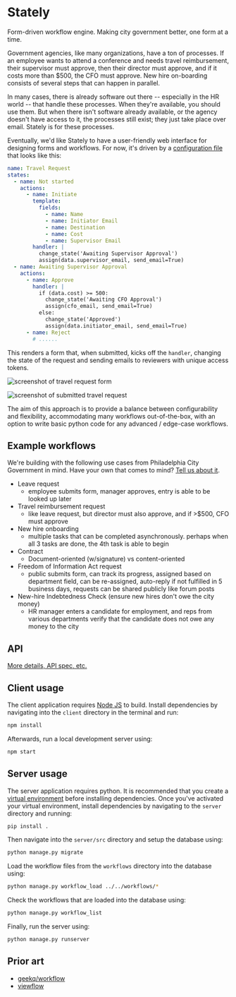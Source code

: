 Stately
================

Form-driven workflow engine. Making city government better, one form at a time.

Government agencies, like many organizations, have a ton of processes. If an
employee wants to attend a conference and needs travel reimbursement, their
supervisor must approve, then their director must approve, and if it costs more
than $500, the CFO must approve. New hire on-boarding consists of several steps
that can happen in parallel.

In many cases, there is already software out there -- especially in the HR world
-- that handle these processes. When they're available, you should use them.
But when there isn't software already available, or the agency doesn't have
access to it, the processes still exist; they just take place over email. Stately
is for these processes.

Eventually, we'd like Stately to have a user-friendly web interface for designing
forms and workflows. For now, it's driven by a
[configuration file](workflows/travel-request.yml) that looks like this:

```yml
name: Travel Request
states:
  - name: Not started
    actions:
      - name: Initiate
        template:
          fields:
            - name: Name
            - name: Initiator Email
            - name: Destination
            - name: Cost
            - name: Supervisor Email
        handler: |
          change_state('Awaiting Supervisor Approval')
          assign(data.supervisor_email, send_email=True)
  - name: Awaiting Supervisor Approval
    actions:
      - name: Approve
        handler: |
          if (data.cost) >= 500:
            change_state('Awaiting CFO Approval')
            assign(cfo_email, send_email=True)
          else:
            change_state('Approved')
            assign(data.initiator_email, send_email=True)
      - name: Reject
        # ......
```

This renders a form that, when submitted, kicks off the `handler`, changing
the state of the request and sending emails to reviewers with unique access
tokens.

![screenshot of travel request form](http://i.imgur.com/CpCk3Is.png)

![screenshot of submitted travel request](http://i.imgur.com/LmQUZ1F.png)

The aim of this approach is to provide a balance between configurability and
flexibility, accommodating many workflows out-of-the-box, with an option
to write basic python code for any advanced / edge-case workflows.

## Example workflows
We're building with the following use cases from Philadelphia City Government
in mind. Have your own that comes to mind?
[Tell us about it](https://github.com/codeforphilly/stately/issues/new).

* Leave request
  * employee submits form, manager approves, entry is able to be looked up later
* Travel reimbursement request
  * like leave request, but director must also approve, and if >$500, CFO must approve
* New hire onboarding
  * multiple tasks that can be completed asynchronously. perhaps when all 3 tasks are done, the 4th task is able to begin
* Contract
  * Document-oriented (w/signature) vs content-oriented
* Freedom of Information Act request
  * public submits form, can track its progress, assigned based on department field, can be re-assigned, auto-reply if not fulfilled in 5 business days, requests can be shared publicly like forum posts
* New-hire Indebtedness Check (ensure new hires don't owe the city money)
  * HR manager enters a candidate for employment, and reps from various departments verify that the candidate does not owe any money to the city

## API

[More details, API spec, etc.](https://hackpad.com/Workflow-app-ideas-3PWIAukkmki)

## Client usage
The client application requires [Node JS](https://nodejs.org/en/download/) to build.
Install dependencies by navigating into the `client` directory in the terminal and run:
```bash
npm install
```
Afterwards, run a local development server using:
```bash
npm start
```

## Server usage
The server application requires python. It is recommended that you create a
[virtual environment](http://docs.python-guide.org/en/latest/dev/virtualenvs/)
before installing dependencies. Once you've activated your virtual environment,
install dependencies by navigating to the `server` directory and running:
```bash
pip install .
```
Then navigate into the `server/src` directory and setup the database using:
```bash
python manage.py migrate
```
Load the workflow files from the `workflows` directory into the database using:
```bash
python manage.py workflow_load ../../workflows/*
```
Check the workflows that are loaded into the database using:
```bash
python manage.py workflow_list
```
Finally, run the server using:
```bash
python manage.py runserver
```

## Prior art
* [geekq/workflow](https://github.com/geekq/workflow)
* [viewflow](http://viewflow.io/)
